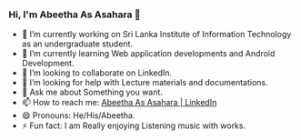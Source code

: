 ### Hi, I'm Abeetha As Asahara 👋


- 🔭 I’m currently working on Sri Lanka Institute of Information Technology as an undergraduate student.
- 🌱 I’m currently learning Web application developments and Android Development.
- 👯 I’m looking to collaborate on LinkedIn.
- 🤔 I’m looking for help with Lecture materials and documentations.
- 💬 Ask me about Something you want. 
- 📫 How to reach me: [Abeetha As Asahara | LinkedIn](https://www.linkedin.com/in/abeetha-as-asahara-a8011521a/)
- 😄 Pronouns: He/His/Abeetha.
- ⚡ Fun fact: I am Really enjoying Listening music with works.

